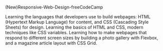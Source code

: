 (New)Responsive-Web-Design-freeCodeCamp

Learning the languages that developers use to build webpages: HTML (Hypertext Markup Language) for content, and CSS (Cascading Style Sheets) for design.
Learning the basics of HTML and CSS, modern techniques like CSS variables.
Learning how to make webpages that respond to different screen sizes by building a photo gallery with Flexbox, and a magazine article layout with CSS Grid.
